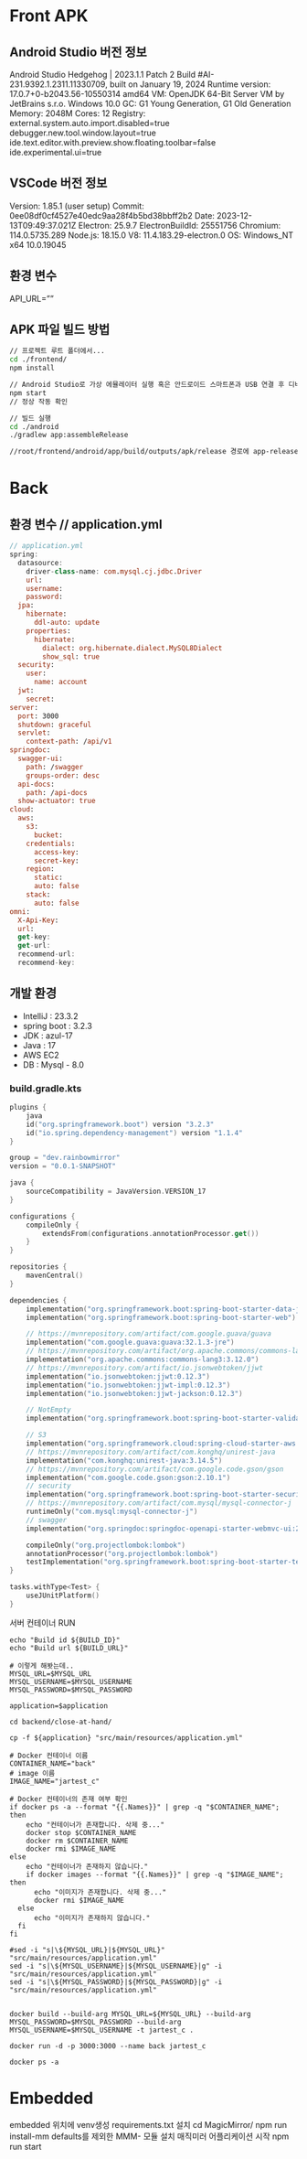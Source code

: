 # Front APK
## Android Studio 버전 정보

Android Studio Hedgehog | 2023.1.1 Patch 2
Build #AI-231.9392.1.2311.11330709, built on January 19, 2024
Runtime version: 17.0.7+0-b2043.56-10550314 amd64
VM: OpenJDK 64-Bit Server VM by JetBrains s.r.o.
Windows 10.0
GC: G1 Young Generation, G1 Old Generation
Memory: 2048M
Cores: 12
Registry:
external.system.auto.import.disabled=true
debugger.new.tool.window.layout=true
ide.text.editor.with.preview.show.floating.toolbar=false
ide.experimental.ui=true

## VSCode 버전 정보

Version: 1.85.1 (user setup)
Commit: 0ee08df0cf4527e40edc9aa28f4b5bd38bbff2b2
Date: 2023-12-13T09:49:37.021Z
Electron: 25.9.7
ElectronBuildId: 25551756
Chromium: 114.0.5735.289
Node.js: 18.15.0
V8: 11.4.183.29-electron.0
OS: Windows_NT x64 10.0.19045

## 환경 변수

API_URL=”<BE sever URL>”

## APK 파일 빌드 방법

```bash
// 프로젝트 루트 폴더에서...
cd ./frontend/
npm install

// Android Studio로 가상 에뮬레이터 실행 혹은 안드로이드 스마트폰과 USB 연결 후 디버깅 허용
npm start
// 정상 작동 확인

// 빌드 실행
cd ./android
./gradlew app:assembleRelease

//root/frontend/android/app/build/outputs/apk/release 경로에 app-release.apk로 파일 생성
```

# Back

## 환경 변수 // application.yml

```kotlin
// application.yml
spring:
  datasource:
    driver-class-name: com.mysql.cj.jdbc.Driver
    url:
    username:
    password:
  jpa:
    hibernate:
      ddl-auto: update
    properties:
      hibernate:
        dialect: org.hibernate.dialect.MySQL8Dialect
        show_sql: true
  security:
    user:
      name: account
  jwt:
    secret:
server:
  port: 3000
  shutdown: graceful
  servlet:
    context-path: /api/v1
springdoc:
  swagger-ui:
    path: /swagger
    groups-order: desc
  api-docs:
    path: /api-docs
  show-actuator: true
cloud:
  aws:
    s3:
      bucket:
    credentials:
      access-key:
      secret-key:
    region:
      static:
      auto: false
    stack:
      auto: false
omni:
  X-Api-Key:
  url:
  get-key:
  get-url:
  recommend-url:
  recommend-key:
```

## 개발 환경

- IntelliJ : 23.3.2
- spring boot : 3.2.3
- JDK : azul-17
- Java : 17
- AWS EC2
- DB : Mysql - 8.0

### build.gradle.kts

```kotlin
plugins {
	java
	id("org.springframework.boot") version "3.2.3"
	id("io.spring.dependency-management") version "1.1.4"
}

group = "dev.rainbowmirror"
version = "0.0.1-SNAPSHOT"

java {
	sourceCompatibility = JavaVersion.VERSION_17
}

configurations {
	compileOnly {
		extendsFrom(configurations.annotationProcessor.get())
	}
}

repositories {
	mavenCentral()
}

dependencies {
	implementation("org.springframework.boot:spring-boot-starter-data-jpa")
	implementation("org.springframework.boot:spring-boot-starter-web")

	// https://mvnrepository.com/artifact/com.google.guava/guava
	implementation("com.google.guava:guava:32.1.3-jre")
	// https://mvnrepository.com/artifact/org.apache.commons/commons-lang3
	implementation("org.apache.commons:commons-lang3:3.12.0")
	// https://mvnrepository.com/artifact/io.jsonwebtoken/jjwt
	implementation("io.jsonwebtoken:jjwt:0.12.3")
	implementation("io.jsonwebtoken:jjwt-impl:0.12.3")
	implementation("io.jsonwebtoken:jjwt-jackson:0.12.3")

	// NotEmpty
	implementation("org.springframework.boot:spring-boot-starter-validation")

	// S3
	implementation("org.springframework.cloud:spring-cloud-starter-aws:2.2.6.RELEASE")
	// https://mvnrepository.com/artifact/com.konghq/unirest-java
	implementation("com.konghq:unirest-java:3.14.5")
	// https://mvnrepository.com/artifact/com.google.code.gson/gson
	implementation("com.google.code.gson:gson:2.10.1")
	// security
	implementation("org.springframework.boot:spring-boot-starter-security")
	// https://mvnrepository.com/artifact/com.mysql/mysql-connector-j
	runtimeOnly("com.mysql:mysql-connector-j")
	// swagger
	implementation("org.springdoc:springdoc-openapi-starter-webmvc-ui:2.2.0")

	compileOnly("org.projectlombok:lombok")
	annotationProcessor("org.projectlombok:lombok")
	testImplementation("org.springframework.boot:spring-boot-starter-test")
}

tasks.withType<Test> {
	useJUnitPlatform()
}

```

서버 컨테이너 RUN
```
echo "Build id ${BUILD_ID}"
echo "Build url ${BUILD_URL}"

# 이렇게 해봣는데..
MYSQL_URL=$MYSQL_URL
MYSQL_USERNAME=$MYSQL_USERNAME
MYSQL_PASSWORD=$MYSQL_PASSWORD

application=$application

cd backend/close-at-hand/

cp -f ${application} "src/main/resources/application.yml"

# Docker 컨테이너 이름
CONTAINER_NAME="back"
# image 이름
IMAGE_NAME="jartest_c"

# Docker 컨테이너의 존재 여부 확인
if docker ps -a --format "{{.Names}}" | grep -q "$CONTAINER_NAME"; then
    echo "컨테이너가 존재합니다. 삭제 중..."
    docker stop $CONTAINER_NAME
    docker rm $CONTAINER_NAME
    docker rmi $IMAGE_NAME
else
    echo "컨테이너가 존재하지 않습니다."
    if docker images --format "{{.Names}}" | grep -q "$IMAGE_NAME"; then
      echo "이미지가 존재합니다. 삭제 중..."
      docker rmi $IMAGE_NAME
  else
      echo "이미지가 존재하지 않습니다."
  fi
fi

#sed -i "s|\${MYSQL_URL}|${MYSQL_URL}" "src/main/resources/application.yml"
sed -i "s|\${MYSQL_USERNAME}|${MYSQL_USERNAME}|g" -i "src/main/resources/application.yml"
sed -i "s|\${MYSQL_PASSWORD}|${MYSQL_PASSWORD}|g" -i "src/main/resources/application.yml"


docker build --build-arg MYSQL_URL=${MYSQL_URL} --build-arg MYSQL_PASSWORD=$MYSQL_PASSWORD --build-arg MYSQL_USERNAME=$MYSQL_USERNAME -t jartest_c .

docker run -d -p 3000:3000 --name back jartest_c

docker ps -a
```

# Embedded
embedded 위치에 venv생성
requirements.txt 설치
cd MagicMirror/
npm run install-mm
defaults를 제외한 MMM- 모듈 설치
매직미러 어플리케이션 시작 npm run start
